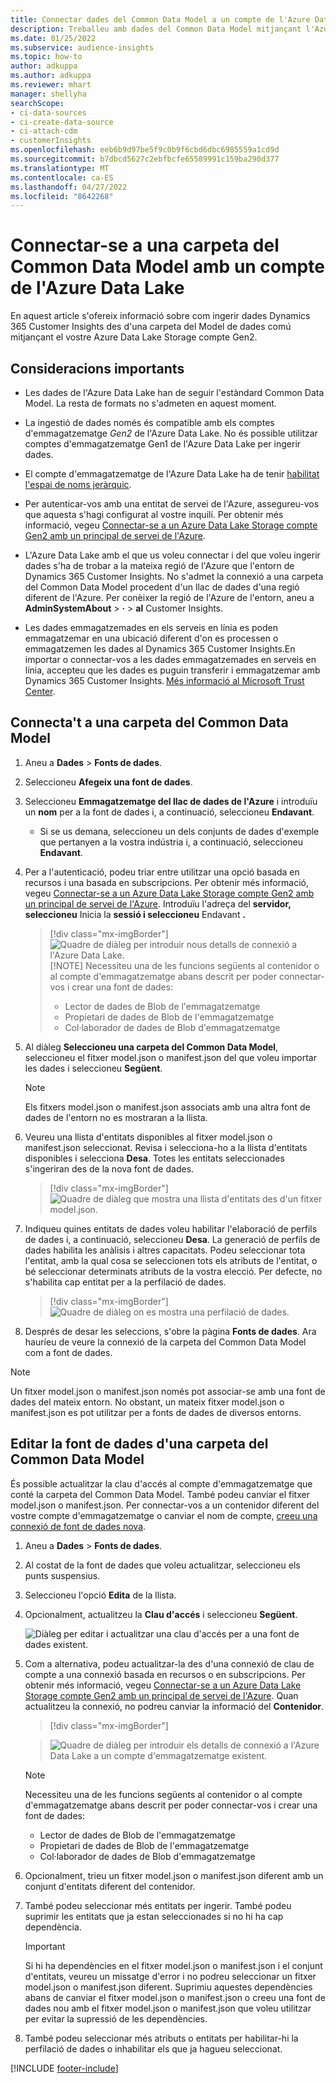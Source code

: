 ```yaml
---
title: Connectar dades del Common Data Model a un compte de l'Azure Data Lake
description: Treballeu amb dades del Common Data Model mitjançant l'Azure Data Lake Storage.
ms.date: 01/25/2022
ms.subservice: audience-insights
ms.topic: how-to
author: adkuppa
ms.author: adkuppa
ms.reviewer: mhart
manager: shellyha
searchScope:
- ci-data-sources
- ci-create-data-source
- ci-attach-cdm
- customerInsights
ms.openlocfilehash: eeb6b9d97be5f9c0b9f6cbd6dbc6985559a1cd9d
ms.sourcegitcommit: b7dbcd5627c2ebfbcfe65589991c159ba290d377
ms.translationtype: MT
ms.contentlocale: ca-ES
ms.lasthandoff: 04/27/2022
ms.locfileid: "8642268"
---
```

# <a name="connect-to-a-common-data-model-folder-using-an-azure-data-lake-account"></a>Connectar-se a una carpeta del Common Data Model amb un compte de l'Azure Data Lake

En aquest article s'ofereix informació sobre com ingerir dades Dynamics 365 Customer Insights des d'una carpeta del Model de dades comú mitjançant el vostre Azure Data Lake Storage compte Gen2.

## <a name="important-considerations"></a>Consideracions importants

- Les dades de l'Azure Data Lake han de seguir l'estàndard Common Data Model. La resta de formats no s'admeten en aquest moment.

- La ingestió de dades només és compatible amb els comptes d'emmagatzematge *Gen2* de l'Azure Data Lake. No és possible utilitzar comptes d'emmagatzematge Gen1 de l'Azure Data Lake per ingerir dades.

- El compte d'emmagatzematge de l'Azure Data Lake ha de tenir [habilitat l'espai de noms jeràrquic](/azure/storage/blobs/data-lake-storage-namespace).

- Per autenticar-vos amb una entitat de servei de l'Azure, assegureu-vos que aquesta s'hagi configurat al vostre inquilí. Per obtenir més informació, vegeu [Connectar-se a un Azure Data Lake Storage compte Gen2 amb un principal de servei de l'Azure](connect-service-principal.md).

- L'Azure Data Lake amb el que us voleu connectar i del que voleu ingerir dades s'ha de trobar a la mateixa regió de l'Azure que l'entorn de Dynamics 365 Customer Insights. No s'admet la connexió a una carpeta del Common Data Model procedent d'un llac de dades d'una regió diferent de l'Azure. Per conèixer la regió de l'Azure de l'entorn, aneu a **AdminSystemAbout** > **·** > **al** Customer Insights.

- Les dades emmagatzemades en els serveis en línia es poden emmagatzemar en una ubicació diferent d'on es processen o emmagatzemen les dades al Dynamics 365 Customer Insights.En importar o connectar-vos a les dades emmagatzemades en serveis en línia, accepteu que les dades es puguin transferir i emmagatzemar amb Dynamics 365 Customer Insights. [Més informació al Microsoft Trust Center](https://www.microsoft.com/trust-center).

## <a name="connect-to-a-common-data-model-folder"></a>Connecta't a una carpeta del Common Data Model

1. Aneu a **Dades** > **Fonts de dades**.

1. Seleccioneu **Afegeix una font de dades**.

1. Seleccioneu **Emmagatzematge del llac de dades de l'Azure** i introduïu un **nom** per a la font de dades i, a continuació, seleccioneu **Endavant**.

   - Si se us demana, seleccioneu un dels conjunts de dades d'exemple que pertanyen a la vostra indústria i, a continuació, seleccioneu **Endavant**. 

1. Per a l'autenticació, podeu triar entre utilitzar una opció basada en recursos i una basada en subscripcions. Per obtenir més informació, vegeu [Connectar-se a un Azure Data Lake Storage compte Gen2 amb un principal de servei de l'Azure](connect-service-principal.md). Introduïu l'adreça del **servidor, seleccioneu** Inicia la **sessió i seleccioneu** Endavant **.**
   > [!div class="mx-imgBorder"]
   > ![Quadre de diàleg per introduir nous detalls de connexió a l'Azure Data Lake.](media/enter-new-storage-details.png)
   > [!NOTE]
   > Necessiteu una de les funcions següents al contenidor o al compte d'emmagatzematge abans descrit per poder connectar-vos i crear una font de dades:
   >  - Lector de dades de Blob de l'emmagatzematge
   >  - Propietari de dades de Blob de l'emmagatzematge
   >  - Col·laborador de dades de Blob d'emmagatzematge

1. Al diàleg **Seleccioneu una carpeta del Common Data Model**, seleccioneu el fitxer model.json o manifest.json del que voleu importar les dades i seleccioneu **Següent**.
   > [!NOTE]
   > Els fitxers model.json o manifest.json associats amb una altra font de dades de l'entorn no es mostraran a la llista.

1. Veureu una llista d'entitats disponibles al fitxer model.json o manifest.json seleccionat. Revisa i selecciona-ho a la llista d'entitats disponibles i selecciona **Desa**. Totes les entitats seleccionades s'ingeriran des de la nova font de dades.
   > [!div class="mx-imgBorder"]
   > ![Quadre de diàleg que mostra una llista d'entitats des d'un fitxer model.json.](media/review-entities.png)

8. Indiqueu quines entitats de dades voleu habilitar l'elaboració de perfils de dades i, a continuació, seleccioneu **Desa**. La generació de perfils de dades habilita les anàlisis i altres capacitats. Podeu seleccionar tota l'entitat, amb la qual cosa se seleccionen tots els atributs de l'entitat, o bé seleccionar determinats atributs de la vostra elecció. Per defecte, no s'habilita cap entitat per a la perfilació de dades.
   > [!div class="mx-imgBorder"]
   > ![Quadre de diàleg on es mostra una perfilació de dades.](media/dataprofiling-entities.png)

9. Després de desar les seleccions, s'obre la pàgina **Fonts de dades**. Ara hauríeu de veure la connexió de la carpeta del Common Data Model com a font de dades.

> [!NOTE]
> Un fitxer model.json o manifest.json només pot associar-se amb una font de dades del mateix entorn. No obstant, un mateix fitxer model.json o manifest.json es pot utilitzar per a fonts de dades de diversos entorns.

## <a name="edit-a-common-data-model-folder-data-source"></a>Editar la font de dades d'una carpeta del Common Data Model

És possible actualitzar la clau d'accés al compte d'emmagatzematge que conté la carpeta del Common Data Model. També podeu canviar el fitxer model.json o manifest.json. Per connectar-vos a un contenidor diferent del vostre compte d'emmagatzematge o canviar el nom de compte, [creeu una connexió de font de dades nova](#connect-to-a-common-data-model-folder).

1. Aneu a **Dades** > **Fonts de dades**.

2. Al costat de la font de dades que voleu actualitzar, seleccioneu els punts suspensius.

3. Seleccioneu l'opció **Edita** de la llista.

4. Opcionalment, actualitzeu la **Clau d'accés** i seleccioneu **Següent**.

   ![Diàleg per editar i actualitzar una clau d'accés per a una font de dades existent.](media/edit-access-key.png)

5. Com a alternativa, podeu actualitzar-la des d'una connexió de clau de compte a una connexió basada en recursos o en subscripcions. Per obtenir més informació, vegeu [Connectar-se a un Azure Data Lake Storage compte Gen2 amb un principal de servei de l'Azure](connect-service-principal.md). Quan actualitzeu la connexió, no podreu canviar la informació del **Contenidor**.
   > [!div class="mx-imgBorder"]

   > ![Quadre de diàleg per introduir els detalls de connexió a l'Azure Data Lake a un compte d'emmagatzematge existent.](media/enter-existing-storage-details.png)

   > [!NOTE]
   > Necessiteu una de les funcions següents al contenidor o al compte d'emmagatzematge abans descrit per poder connectar-vos i crear una font de dades:
   >  - Lector de dades de Blob de l'emmagatzematge
   >  - Propietari de dades de Blob de l'emmagatzematge
   >  - Col·laborador de dades de Blob d'emmagatzematge


6. Opcionalment, trieu un fitxer model.json o manifest.json diferent amb un conjunt d'entitats diferent del contenidor.

7. També podeu seleccionar més entitats per ingerir. També podeu suprimir les entitats que ja estan seleccionades si no hi ha cap dependència.

   > [!IMPORTANT]
   > Si hi ha dependències en el fitxer model.json o manifest.json i el conjunt d'entitats, veureu un missatge d'error i no podreu seleccionar un fitxer model.json o manifest.json diferent. Suprimiu aquestes dependències abans de canviar el fitxer model.json o manifest.json o creeu una font de dades nou amb el fitxer model.json o manifest.json que voleu utilitzar per evitar la supressió de les dependències.

8. També podeu seleccionar més atributs o entitats per habilitar-hi la perfilació de dades o inhabilitar els que ja hagueu seleccionat.   


[!INCLUDE [footer-include](includes/footer-banner.md)]
